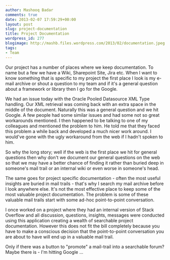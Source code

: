 ```yaml
---
author: Mashooq Badar
comments: true
date: 2013-02-07 17:59:29+00:00
layout: post
slug: project-documentation
title: Project Documentation
wordpress_id: 277
blogimage: http://mashb.files.wordpress.com/2013/02/documentation.jpeg
tags:
- Team
---
```


Our project has a number of places where we keep documentation. To name but a few we have a Wiki, Sharepoint Site, Jira etc. When I want to know something that is specific to my project the first place I look is my e-mail archive or shout a question to my team and if it's a general question about a framework or library then I go for the Google.

We had an issue today with the Oracle Pooled Datasource XML Type handling. Our XML retrieval was coming back with an extra space in the middle of the document. Naturally this was a general question and we hit Google. A few people had some similar issues and had some not so great workarounds mentioned. I then happened to be talking to one of my colleagues and mentioned the problem to him. He told me that they faced this problem a while back and developed a much nicer work around. I would've gone with the ugly workaround from the web if I hadn't spoken to him.

So why the long story; well if the web is the first place we hit for general questions then why don't we document our general questions on the web so that we may have a better chance of finding it rather than buried deep in someone's mail trail or an internal wiki or even worse in someone's head.

The same goes for project specific documentation - often the most useful insights are buried in mail trails - that's why I search my mail archive before I look anywhere else. It's not the most effective place to keep some of the most valuable project documentation. The problem is some of these valuable mail trails start with some ad-hoc point-to-point conversation.

I once worked on a project where they had an internal version of Stack Overflow and all discussion, questions, insights, messages were conducted using this application creating a wealth of searchable project documentation. However this does not fit the bill completely because you have to make a conscious decision that the point-to-point conversation you are about to have will end up in a valuable mail trail.

Only if there was a button to "promote" a mail-trail into a searchable forum? Maybe there is - I'm hitting Google ...
